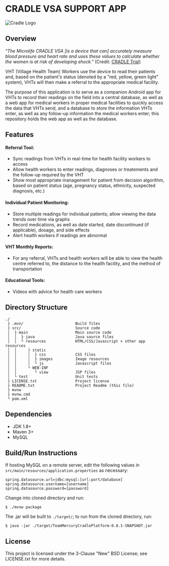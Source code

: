 # CRADLE VSA SUPPORT APP

![Cradle Logo](https://csil-git1.cs.surrey.sfu.ca/373-20197-Mercury/cradleplatform/raw/readme-update/src/main/resources/META-INF/resources/static/images/readme/Cradle-4-logo.png)

## Overview

*"The Microlife CRADLE VSA [is a device that can] accurately measure blood
pressure and heart rate and uses these values to calculate whether the women is
at risk of developing shock."* (Credit: 
[CRADLE Trial](http://cradletrial.com/the-device/))

VHT (Village Health Team) Workers use the device to read their patients and,
based on the patient's status (denoted by a "red, yellow, green light" system),
VHTs will then make a referral to the appropriate medical facility.

The purpose of this application is to serve as a companion Android app for VHTs
to record their readings on the field into a central database, as well as a
web app for medical workers in proper medical facilities to quickly access the
data that VHTs send, and a database to store the information VHTs enter, as
well as any follow-up information the medical workers enter; this repository
holds the web app as well as the database.

## Features

#### Referral Tool:
- Sync readings from VHTs in real-time for health facility workers to access
- Allow health workers to enter readings, diagnoses or treatements and the
  follow-up required by the VHT
- Show most appropriate management for patient from decision algorithm, based
  on patient status (age, pregnancy status, ethnicity, suspected diagnosis,
  etc.)
#### Individual Patient Monitoring:
- Store multiple readings for individual patients; allow viewing the data
  trends over time via graphs
- Record medications, as well as date started, date discontinued (if
  applicable), dosage, and side effects
- Alert health workers if readings are abnormal
#### VHT Monthly Reports:
- For any referral, VHTs and health workers will be able to view the health
  centre referred to, the distance to the health facility, and the method of
  transportation
#### Educational Tools:
- Videos with advice for health care workers

## Directory Structure

```
./
 ├ .mvn/                       Build files
 ├ src/                        Source code
 │  ├ main                     Main source code
 │  │  ├ java                  Java source files
 │  │  └ resources             HTML/CSS/Javascript + other app resources
 │  │     ├ static
 │  │     │  ├ css             CSS files
 │  │     │  ├ images          Image resources
 │  │     │  └ js              Javascript files
 │  │     └ WEB-INF
 │  │        └ view            JSP files
 │  └ test                     Unit tests
 ├ LICENSE.txt                 Project license
 ├ README.txt                  Project Readme (this file)
 ├ mvnw
 ├ mvnw.cmd
 └ pom.xml
```

## Dependencies

- JDK 1.8+
- Maven 3+
- MySQL

## Build/Run Instructions

If hosting MySQL on a remote server, edit the following values in
`src/main/resources/application.properties` as necessary:
```
spring.datasource.url=jdbc:mysql:[url:port/database]
spring.datasource.username=[username]
spring.datasource.password=[password]
```
Change into cloned directory and run:
```
$ ./mvnw package
```
The .jar will be built to `./target/`; to run from the cloned directory, run:
```
$ java -jar ./target/TeamMercuryCradlePlatform-0.0.1-SNAPSHOT.jar
```

## License

This project is licensed under the 3-Clause "New" BSD License; see LICENSE.txt
for more details.
